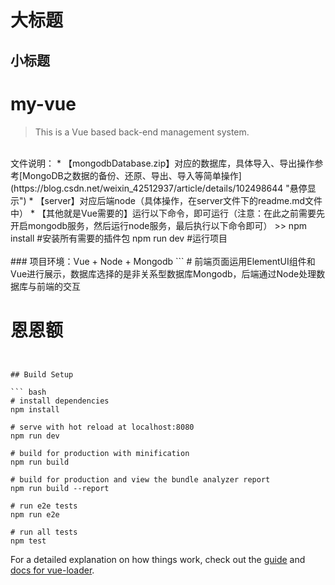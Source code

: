 大标题
=====
小标题
------
# my-vue
> This is a Vue based back-end management system.  
<br>
    文件说明：  
* 【mongodbDatabase.zip】对应的数据库，具体导入、导出操作参考[MongoDB之数据的备份、还原、导出、导入等简单操作](https://blog.csdn.net/weixin_42512937/article/details/102498644 "悬停显示")
* 【server】对应后端node（具体操作，在server文件下的readme.md文件中）
* 【其他就是Vue需要的】运行以下命令，即可运行（注意：在此之前需要先开启mongodb服务，然后运行node服务，最后执行以下命令即可）
>> npm install  #安装所有需要的插件包  
npm run dev #运行项目
<br>
<br>
### 项目环境：Vue + Node + Mongodb
```
# 前端页面运用ElementUI组件和Vue进行展示，数据库选择的是非关系型数据库Mongodb，后端通过Node处理数据库与前端的交互

# 恩恩额
```


## Build Setup

``` bash
# install dependencies
npm install

# serve with hot reload at localhost:8080
npm run dev

# build for production with minification
npm run build

# build for production and view the bundle analyzer report
npm run build --report

# run e2e tests
npm run e2e

# run all tests
npm test
```

For a detailed explanation on how things work, check out the [guide](http://vuejs-templates.github.io/webpack/) and [docs for vue-loader](http://vuejs.github.io/vue-loader).
